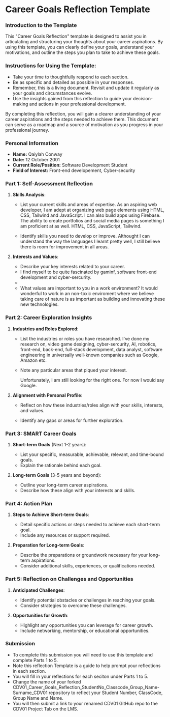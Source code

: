 
# Career Goals Reflection Template

### Introduction to the Template

This "Career Goals Reflection" template is designed to assist you in articulating and structuring your thoughts about your career aspirations. By using this template, you can clearly define your goals, understand your motivations, and outline the steps you plan to take to achieve these goals.

### Instructions for Using the Template:

- Take your time to thoughtfully respond to each section.
- Be as specific and detailed as possible in your responses.
- Remember, this is a living document. Revisit and update it regularly as your goals and circumstances evolve.
- Use the insights gained from this reflection to guide your decision-making and actions in your professional development.

By completing this reflection, you will gain a clearer understanding of your career aspirations and the steps needed to achieve them. This document can serve as a roadmap and a source of motivation as you progress in your professional journey.

### Personal Information

- **Name:** Qaiylah Conway
- **Date:** 12 October 2001
- **Current Role/Position:** Software Development Student
- **Field of Interest:** Front-end developement, Cyber-security

### Part 1: Self-Assessment Reflection

1. **Skills Analysis**:
    
    - List your current skills and areas of expertise.
      As an aspiring web developer, I am adept at organizing web page elements using HTML, CSS, Tailwind and JavaScript. I can also build apps using Firebase. The ability to 
      create portfolios and social media pages is something I am proficient at as well. HTML, CSS, JavaScript, Tailwind.
      
    - Identify skills you need to develop or improve.
      Althought I can understand the way the languages I learnt pretty well, I still believe there is room for improvement in all areas.
      
2. **Interests and Values**:
    
    - Describe your key interests related to your career.
    - I find myself to be quite fascinated by gaminf, software front-end development and cyber-sercurity.
    - 
    - What values are important to you in a work environment?
      It would wonderful to work in an non-toxic enviroment where we believe taking care of nature is as important as building and innovating these new technologies.

### Part 2: Career Exploration Insights

1. **Industries and Roles Explored**:
    
    - List the industries or roles you have researched.
      I've done my research on, video game designing, cyber-sercurity, AI, robotics, front-end, back-end, full-stack development, data analyst, software engineering in 
      universally well-known companies such as Google, Amazon etc.
      
    - Note any particular areas that piqued your interest.
  
      Unfortunately, I am still looking for the right one. For now I would say Google.
      
2. **Alignment with Personal Profile**:
    
    - Reflect on how these industries/roles align with your skills, interests, and values.

      
    - Identify any gaps or areas for further exploration.

### Part 3: SMART Career Goals

1. **Short-term Goals** (Next 1-2 years):
    
    - List your specific, measurable, achievable, relevant, and time-bound goals.
    - Explain the rationale behind each goal.
2. **Long-term Goals** (3-5 years and beyond):
    
    - Outline your long-term career aspirations.
    - Describe how these align with your interests and skills.

### Part 4: Action Plan

1. **Steps to Achieve Short-term Goals**:
    
    - Detail specific actions or steps needed to achieve each short-term goal.
    - Include any resources or support required.
2. **Preparation for Long-term Goals**:
    
    - Describe the preparations or groundwork necessary for your long-term aspirations.
    - Consider additional skills, experiences, or qualifications needed.

### Part 5: Reflection on Challenges and Opportunities

1. **Anticipated Challenges**:
    
    - Identify potential obstacles or challenges in reaching your goals.
    - Consider strategies to overcome these challenges.
2. **Opportunities for Growth**:
    
    - Highlight any opportunities you can leverage for career growth.
    - Include networking, mentorship, or educational opportunities.

### Submission

- To complete this submission you will need to use this template and complete Parts 1 to 5.
- Note this reflection Template is a guide to help prompt your reflections in each section.
- You will fill in your reflections for each seciton under Parts 1 to 5.
- Change the name of your forked CDV01_Career_Goals_Reflection_StudentNo_Classcode_Group_Name-Surname_CDV01 repository to reflect your Student Number, ClassCode, Group Name and Name.
- You will then submit a link to your renamed CDV01 GitHub repo to the CDV01 Project Tab on the LMS.


